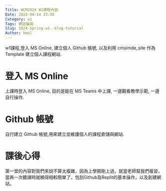 ```yaml
---
Title: WCM2024 W1課程內容 
Date: 2024-06-14 23:50
Category: w1
Tags: 網誌編寫
Slug: 2024-Spring-w1.-blog-tutorial
Author: kmol
---
```


w1課程,登入 MS Online, 建立個人 Github 帳號, 以及利用 cmsimde_site 作為 Template 建立個人課程網站.

<!-- PELICAN_END_SUMMARY -->

# 登入 MS Online
上課時登入 MS Online, 目的是能在 MS Teams 中上課, 一邊觀看教學示範, 一邊自行操作.
# Github 帳號
自行建立 Github 帳號,用來建立並維護個人的課程倉儲與網站.
# 課後心得
第一堂的內容對我們來說不算太複雜，因為上學期剛上過，就當老師幫我們複習，當再一次聽課時就顯得相較簡單了，包刮Github及Replit的基本操作，以及創建網站。
